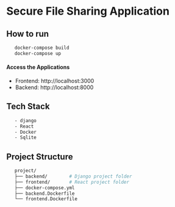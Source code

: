 # Secure File Sharing Application

## How to run
 ```bash
    docker-compose build
    docker-compose up
```

#### Access the Applications
- Frontend: http://localhost:3000
- Backend: http://localhost:8000

## Tech Stack
```bash
   - django
   - React
   - Docker
   - Sqlite
```

## Project Structure

 ```bash
    project/
    ├── backend/        # Django project folder
    ├── frontend/       # React project folder
    ├── docker-compose.yml
    ├── backend.Dockerfile
    └── frontend.Dockerfile
```